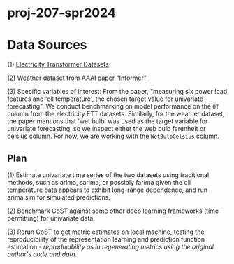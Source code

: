# proj-207-spr2024

# Data Sources
(1) [Electricity Transformer Datasets](https://github.com/zhouhaoyi/ETDataset)

(2) [Weather dataset](https://drive.google.com/drive/folders/1ohGYWWohJlOlb2gsGTeEq3Wii2egnEPR) from [AAAI paper "Informer"](https://drive.google.com/drive/folders/1ohGYWWohJlOlb2gsGTeEq3Wii2egnEPR)

(3) Specific variables of interest: From the paper, "measuring six power load features and 'oil temperature', the chosen target value for univariate forecasting". We conduct benchmarking on model performance on the `OT` column from the electricity ETT datasets. Similarly, for the weather dataset, the paper mentions that 'wet bulb' was used as the target variable for univariate forecasting, so we inspect either the web bulb farenheit or celsius column. For now, we are working with the `WetBulbCelsius` column.

## Plan

(1) Estimate univariate time series of the two datasets using traditional methods, such as arima, sarima, or possibly farima given the oil temperature data appears to exhibit long-range dependence, and run arima.sim for simulated predictions.

(2) Benchmark CoST against some other deep learning frameworks (time permitting) for univariate data.

(3) Rerun CoST to get metric estimates on local machine, testing the reproducibility of the representation learning and prediction function estimation - *reproducibility as in regenerating metrics using the original author's code and data*.
